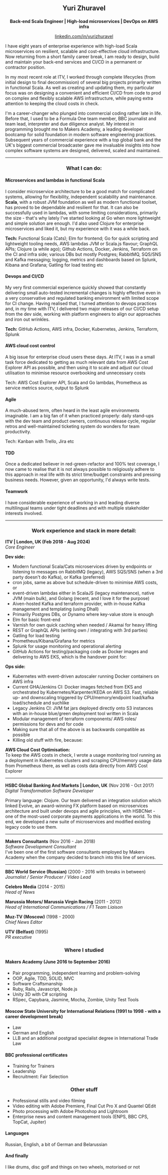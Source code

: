 ## <p align = "center">Yuri Zhuravel

**<p align = "center">Back-end Scala Engineer | High-load microservices | DevOps on AWS infra**

<div><p align = "center"><a href="https://www.linkedin.com/in/yurizhuravel">linkedin.com/in/yurizhuravel</a></div>

I have eight years of enterprise experience with high-load Scala microservices on resilient, scalable and cost-effective cloud infrastructure. Now returning from a short family career break, I am ready to design, build and maintain your back-end services and CI/CD in a permanent or contractor position.

In my most recent role at ITV, I worked through complete lifecycles (from initial design to final decommission) of several big projects primarily written in functional Scala. As well as creating and updating them, my particular focus was on designing a convenient and efficient CI/CD from code to prod on complex and flexibly scalable AWS infrastructure, while paying extra attention to keeping the cloud costs in check.

I'm a career-changer who plunged into commercial coding rather late in life. Before that, I used to be a Formula One team member, BBC journalist and team lead, interpreter and due diligence analyst. My interest in programming brought me to Makers Academy, a leading developer bootcamp for solid foundation in modern software engineering practices. Subsequent years of commercial experience with a top global bank and the UK's biggest commercial broadcaster gave me invaluable insights into how complex software systems are designed, delivered, scaled and maintained.

---
### <p align = "center">What I can do:</a>

#### Microservices and lambdas in functional Scala

I consider microservice architecture to be a good match for complicated systems, allowing for flexibility, independent scalability and maintenance. **Scala**, with a robust JVM foundation as well as modern functional toolset, has proved to be dependable and resilient for that. It can also be successfully used in lambdas, with some limiting considerations, primarily the size - that's why lately I've started looking at Go when more lightweight and simple solution are enough. I'd also used Clojure for enterprise microservices and liked it, but my experience with it was a while back.

<b>Tech:</b> Functional Scala (Cats); Elm for frontend; Go for quick scripting and lightweight tooling needs, AWS lambdas JVM or Scala.js flavour; GraphQL APIs; Clojure (a while ago); Github Actions, Docker, Jenkins, Terraform on the CI and infra side; various DBs but mostly Postgres; RabbitMQ, SQS/SNS and Kafka messaging; logging, metrics and dashboards based on Splunk, Kibana and Grafana; Gatling for load testing etc

#### Devops and CI/CD

My very first commercial experience quickly showed that constantly delivering small auto-tested incremental changes is highly effective even in a very conservative and regulated banking environment with limited scope for CI change. Having realised that, I turned attention to devops practices and, in my time with ITV, I delivered two major releases of our CI/CD setup from the dev side, working with platform engineers to align our approaches and iron out wrinkles.

<b>Tech:</b> GitHub Actions, AWS infra, Docker, Kubernetes, Jenkins, Terraform, Splunk

#### AWS cloud cost control

A big issue for enterprise cloud users these days. At ITV, I was in a small task force dedicated to getting as much relevant data from AWS Cost Explorer API as possible, and then using it to scale and adjust our cloud utilisation to minimise resource overbooking and unnecessary costs

Tech: AWS Cost Explorer API, Scala and Go lambdas, Prometheus as service metrics source, output to Splunk 

#### Agile

A much-abused term, often heard in the least agile environments imaginable. I am a big fan of it when practiced properly: daily stand-ups with the dev team and product owners, continuous release cycle, regular retros and well-maintained ticketing system do wonders for team productivity.

Tech: Kanban with Trello, Jira etc

#### TDD

Once a dedicated believer in red-green-refactor and 100% test coverage, I now came to realise that it is not always possible to religiously adhere to this approach in real life with its strict time/budget constraints and pressing business needs. However, given an opportunity, I'd always write tests.

#### Teamwork

I have considerable experience of working in and leading diverse multilingual teams under tight deadlines and with multiple stakeholder interests involved.

---
### <p align = "center">Work experience and stack in more detail:

**ITV | London, UK (Feb 2018 - Aug 2024)**<br>
*Core Engineer*

**Dev side:**<br>
* Modern functional Scala/Cats microservices driven by endpoints or listening to messages on RabbitMQ (legacy), AWS SQS/SNS (when a 3rd party doesn't do Kafka), or Kafka (preferred)
* cron jobs, same as above but schedule-driven to minimise AWS costs, or
* event-driven lambdas either in ScalaJS (legacy maintenance), native JVM (main bulk), and Golang (recent, and I love it for the purpose)
* Aiven-hosted Kafka and terraform provider, with in-house Kafka management and templating (using Dhall) 
* Primarily Postgres DBs, or Dynamo where key-value store is enough
* Elm for basic front-end
* Varnish for own quick caching when needed / Akamai for heavy lifting
* REST or GraphQL APIs (writing own / integrating with 3rd parties)
* Gatling for load testing
* Prometheus/Kibana/Grafana for metrics
* Splunk for usage monitoring and operational alerting
* GitHub Actions for testing/packaging code as Docker images and delivering to AWS EKS, which is the handover point for:


**Ops side:**<br>
* Kubernetes with event-driven autoscaler running Docker containers on AWS infra
* Current GHA/Jenkins CI: Docker images fetched from EKS and orchestrated by Kubernetes/Karpenter/KEDA on AWS S3. Fast, reliable up- and downscaling triggered by CPU/memory/endpoint load/kafka load/schedule and suchlike
* Legacy Jenkins CI: JVM fat jars deployed directly onto S3 instances with an in-house blue/green deployment tool written in Scala
* Modular management of terraform components/ AWS roles/ permissions for devs and for code
* Making sure that all of the above is as backwards compatible as possible
* Killing old stuff with fire, because:

**AWS Cloud Cost Optimisation:**<br>
To keep the AWS costs in check, I wrote a usage monitoring tool running as a deployment in Kubernetes clusters and scraping CPU/memory usage data from Prometheus there, as well as costs data directly from AWS Cost Explorer

---

**HSBC Global Banking And Markets | London, UK** (Nov 2016 - Oct 2017)<br>
*Digital Transformation Software Developer*

 Primary language: Clojure. Our team delivered an integration solution which linked Evolve, an award-winning FX platform based on microservices architecture and built under devops and agile principles, with HSBCNet - one of the most-used corporate payments applications in the world. To this end, we developed a new suite of microservices and modified existing legacy code to use them.

---

**Makers Consultants** (Nov 2016 - Jan 2018)<br>
*Software Development Consultant*<br>
I've been one of the first software consultants employed by Makers Academy when the company decided to branch into this line of services.

---

**BBC World Service (Russian)** (2000 - 2016 with breaks in between)    
*Journalist / Senior Producer / Video Lead*

**Celebro Media** (2014 - 2015)   
*Head of News*

**Marussia Motors/ Marussia Virgin Racing** (2011 - 2012)    
*Head of International Communications / F1 Team Liaison*  

**Muz-TV (Moscow)** (1998 - 2000)   
*Chief News Editor*

**UTV (Belfast)** (1995)   
*PR executive*

### <p align = "center">Where I studied</a>

#### Makers Academy (June 2016 to September 2016)

- Pair programming, independent learning and problem-solving
- OOP, Agile, TDD, SOLID, MVC
- Software Craftsmanship
- Ruby, Rails, Javascript, Node.js
- Unity 3D with C# scripting
- RSpec, Capybara, Jasmine, Mocha, Zombie, Unity Test Tools

#### Moscow State University for International Relations (1991 to 1998 - with a career development break)

- Law
- German and English
- LLB and an additional postgrad specialist degree in International Trade Law
#### BBC professional certificates

- Training for Trainers
- Leadership
- Recruitment: Fair Selection

### <p align = "center">Other stuff</a>

- Professional stills and video filming
- Video editing with Adobe Premiere, Final Cut Pro X and Quantel QEdit
- Photo processing with Adobe Photoshop and Lightroom
- Enterprise news and content management tools (ENPS, BBC CPS, TopCat, Jupiter)

#### Languages

Russian, English, a bit of German and Belarussian

#### And finally

I like drums, disc golf and things on two wheels, motorised or not
